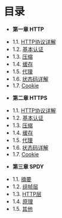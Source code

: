目录
===


* **第一章 HTTP**

- 1.1. [HTTP协议详解](http://www.cnblogs.com/TankXiao/archive/2012/02/13/2342672.html)
- 1.2. [基本认证](http://www.cnblogs.com/TankXiao/archive/2012/09/26/2695955.html)
- 1.3. [压缩](http://www.cnblogs.com/TankXiao/archive/2012/11/13/2749055.html)
- 1.4. [缓存](http://www.cnblogs.com/TankXiao/archive/2012/11/28/2793365.html)
- 1.5. [代理](http://www.cnblogs.com/TankXiao/archive/2012/12/12/2794160.html)
- 1.6. [状态码详解](http://www.cnblogs.com/TankXiao/archive/2013/01/08/2818542.html)
- 1.7. [Cookie](http://www.cnblogs.com/TankXiao/archive/2013/04/15/2848906.html)

* **第二章 HTTPS**

- 1.1. [HTTP协议详解](http://www.cnblogs.com/TankXiao/archive/2012/02/13/2342672.html)
- 1.2. [基本认证](http://www.cnblogs.com/TankXiao/archive/2012/09/26/2695955.html)
- 1.3. [压缩](http://www.cnblogs.com/TankXiao/archive/2012/11/13/2749055.html)
- 1.4. [缓存](http://www.cnblogs.com/TankXiao/archive/2012/11/28/2793365.html)
- 1.5. [代理](http://www.cnblogs.com/TankXiao/archive/2012/12/12/2794160.html)
- 1.6. [状态码详解](http://www.cnblogs.com/TankXiao/archive/2013/01/08/2818542.html)
- 1.7. [Cookie](http://www.cnblogs.com/TankXiao/archive/2013/04/15/2848906.html)

* **第三章 SPDY**

- 1.1. [摘要](book/SPDY/1.1-abstract.md)
- 1.2. [组帧层](book/SPDY/1.2-framing-layer.md)
- 1.3. [HTTP层](book/SPDY/1.3-http-layer.md)
- 1.4. [原理](book/SPDY/1.4-theory.md)
- 1.5. [其他](book/SPDY/1.5-others.md)
